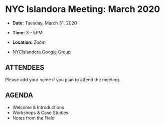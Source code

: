 # NYC Islandora Meeting: March 2020
* **Date:**  Tuesday, March 31, 2020
* **Time:** 3 - 5PM
* **Location:**  Zoom

* [NYCIslandora Google Group](https://groups.google.com/forum/#!forum/nycislandora)


## ATTENDEES
Please add your name if you plan to attend the meeting.



## AGENDA
* Welcome & Introductions
* Workshops & Case Studies
* Notes from the Field
